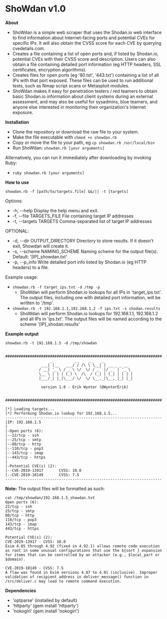 # ShoWdan v1.0
**About**

- ShoWdan is a simple web scraper that uses the Shodan.io web interface to find information about Internet-facing ports and potential CVEs for specific IPs. It will also obtain the CVSS score for each CVE by querying cvedetails.com.
- Creates a file containing a list of open ports and, if listed by Shodan.io, potential CVEs with their CVSS score and description. Users can also obtain a file containing detailed port information (eg HTTP headers, SSL certificates, encryption algorithms).
- Creates files for open ports (eg '80.txt', '443.txt') containing a list of all IPs with that port exposed. These files can be used to run additional tests, such as Nmap script scans or Metasploit modules.
- ShoWdan makes it easy for penetration testers / red teamers to obtain basic Shodan.io information about client systems during an external assessment, and may also be useful for sysadmins, blue teamers, and anyone else interested in monitoring their organization's Internet exposure.

**Installation**

- Clone the repository or download the raw file to your system.
- Make the file executable with `chmod +x showdan.rb`
- Copy or move the file to your path, eg `cp showdan.rb /usr/local/bin`
- Run ShoWdan: `showdan.rb [your arguments]`

Alternatively, you can run it immediately after downloading by invoking Ruby:
- `ruby showdan.rb [your arguments]`
 
**How to use**

`showdan.rb -f [path/to/targets.file] &&/|| -t [targets]`

Options:
- -h, --help                       Display the help menu and exit.
- -f, --file    TARGETS_FILE       File containing target IP addresses
- -t, --targets TARGETS            Comma-separated list of target IP addresses

OPTIONAL:
- -d, --dir     OUTPUT_DIRECTORY   Directory to store results. If it doesn't exit, Showdan will create it.
- -s, --scheme  NAMING_SCHEME      Naming scheme for the output file(s). Default: '[IP]_showdan.txt'
- -p, --p_info                     Write detailed port info listed by Shodan.io (eg HTTP headers) to a file.

Example usage:
- `showdan.rb -f target_ips.txt -d /tmp -p`
  - ShoWdan will perform Shodan.io lookups for all IPs in 'target_ips.txt'. The  output files, including one with detailed port information, will be written to '/tmp'.
- `showdan.rb -t 192.168.1.1,192.168.1.2 -f ips.txt -s shodan.results`
  - ShoWdan will perform Shodan.io lookups for 192.168.1.1, 192.168.1.2 and all IPs in 'ips.txt'. The output files will be named according to the scheme '[IP]_shodan.results'

**Example output**
```
showdan.rb -t 192.168.1.5 -d /tmp/showdan

 ######################################################################
                    _          __    __    _             
                ___| |__   ___/ / /\ \ \__| | __ _ _ __                                                           
               / __| '_ \ / _ \ \/  \/ / _` |/ _` | '_ \                                                          
               \__ \ | | | (_) \  /\  / (_| | (_| | | | |                                                         
               |___/_| |_|\___/ \/  \/ \__,_|\__,_|_| |_|                                                         
                                                                                                                  
                version 1.0 - Erik Wynter (@WynterErik)                                                           

 ######################################################################

[*] Loading targets...
[*] Performing Shodan.io lookup for 192.168.1.5...
----------------------------------------------------------------------
|IP: 192.168.1.5
|
|-Open ports (6):
|--22/tcp - ssh
|--25/tcp - smtp
|--80/tcp - http
|--110/tcp - pop3
|--143/tcp - imap
|--443/tcp - https
|
|-Potential CVE(s) (2):
|--CVE-2019-13917       CVSS: 10.0
|--CVE-2019-10149       CVSS: 7.5
----------------------------------------------------------------------
```
**Note:** The output files will be formatted as such:
```
cat /tmp/showdan/192.168.1.5_showdan.txt 
Open ports (6):
22/tcp - ssh
25/tcp - smtp
80/tcp - http
110/tcp - pop3
143/tcp - imap
443/tcp - https

Potential CVE(s) (2):
CVE-2019-13917 - CVSS: 10.0
Exim 4.85 through 4.92 (fixed in 4.92.1) allows remote code execution as root in some unusual configurations that use the ${sort } expansion for items that can be controlled by an attacker (e.g., $local_part or $domain).

CVE-2019-10149 - CVSS: 7.5
A flaw was found in Exim versions 4.87 to 4.91 (inclusive). Improper validation of recipient address in deliver_message() function in /src/deliver.c may lead to remote command execution.
```
**Dependencies**

- 'optparse' (installed by default)
- 'httparty' (gem install 'httparty')
- 'nokogiri' (gem install 'nokogiri')
